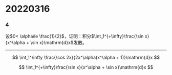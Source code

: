 # 20220316

### 4

设$0< \alpha\le \frac{1}{2}$，证明：积分$\int_1^{+\infty}\frac{\sin x}{x^\alpha + \sin x}\mathrm{d}x$发散。

---

$$
\int_1^\infty \frac{\cos 2x}{2x^\alpha(x^\alpha + 1)}\mathrm{d}x
$$

$$
\int_1^{+\infty}\frac{\sin x}{x^\alpha + \sin x}\mathrm{d}x
$$


